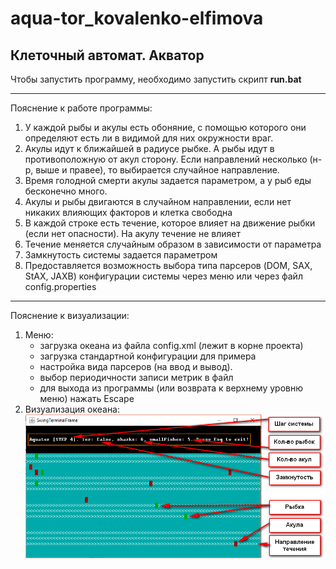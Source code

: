 # aqua-tor_kovalenko-elfimova
## Клеточный автомат. Акватор

Чтобы запустить программу, необходимо запустить скрипт **run.bat**
***
Пояснение к работе программы:
1) У каждой рыбы и акулы есть обоняние, с помощью которого они определяют
   есть ли в видимой для них окружности враг.
2) Акулы идут к ближайшей в радиусе рыбке. А рыбы идут в противоположную от акул сторону.
   Если направлений несколько (н-р, выше и правее), то выбирается случайное направление.
3) Время голодной смерти акулы задается параметром, а у рыб еды бесконечно много.
4) Акулы и рыбы двигаются в случайном направлении, если нет никаких влияющих факторов и клетка свободна
5) В каждой строке есть течение, которое влияет на движение рыбки (если нет опасности). 
   На акулу течение не влияет
6) Течение меняется случайным образом в зависимости от параметра
7) Замкнутость системы задается параметром
8) Предоставляется возможность выбора типа парсеров (DOM, SAX, StAX, JAXB) конфигурации системы 
   через меню или через файл config.properties
***
Пояснение к визуализации:
1) Меню:
    - загрузка океана из файла config.xml (лежит в корне проекта)
    - загрузка стандартной конфигурации для примера
    - настройка вида парсеров (на ввод и вывод).
    - выбор периодичности записи метрик в файл
    - для выхода из программы (или возврата к верхнему уровню меню) нажать Escape
2) Визуализация океана:
![alt text](/docs/grafic.png)
